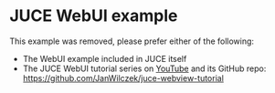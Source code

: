 # JUCE WebUI example

This example was removed, please prefer either of the following:

- The WebUI example included in JUCE itself
- The JUCE WebUI tutorial series on [YouTube](https://www.youtube.com/watch?v=0ALLRitFE34) and its GitHub repo: https://github.com/JanWilczek/juce-webview-tutorial
